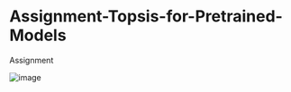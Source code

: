 # Assignment-Topsis-for-Pretrained-Models
Assignment



![image](https://github.com/user-attachments/assets/927fbe8f-024b-4dde-9842-f84e850e47be)
